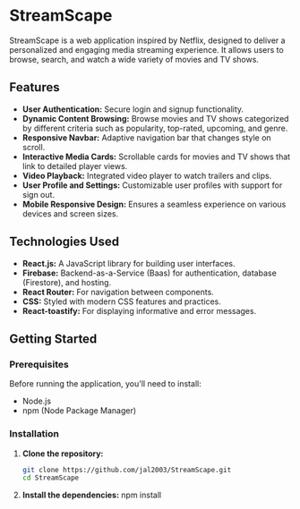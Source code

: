# StreamScape

StreamScape is a web application inspired by Netflix, designed to deliver a personalized and engaging media streaming experience. It allows users to browse, search, and watch a wide variety of movies and TV shows.



## Features

- **User Authentication:** Secure login and signup functionality.
- **Dynamic Content Browsing:** Browse movies and TV shows categorized by different criteria such as popularity, top-rated, upcoming, and genre.
- **Responsive Navbar:** Adaptive navigation bar that changes style on scroll.
- **Interactive Media Cards:** Scrollable cards for movies and TV shows that link to detailed player views.
- **Video Playback:** Integrated video player to watch trailers and clips.
- **User Profile and Settings:** Customizable user profiles with support for sign out.
- **Mobile Responsive Design:** Ensures a seamless experience on various devices and screen sizes.

## Technologies Used

- **React.js:** A JavaScript library for building user interfaces.
- **Firebase:** Backend-as-a-Service (Baas) for authentication, database (Firestore), and hosting.
- **React Router:** For navigation between components.
- **CSS:** Styled with modern CSS features and practices.
- **React-toastify:** For displaying informative and error messages.

## Getting Started

### Prerequisites

Before running the application, you'll need to install:
- Node.js
- npm (Node Package Manager)

### Installation

1. **Clone the repository:**
   ```bash
   git clone https://github.com/jal2003/StreamScape.git
   cd StreamScape

2. **Install the dependencies:**
   npm install


